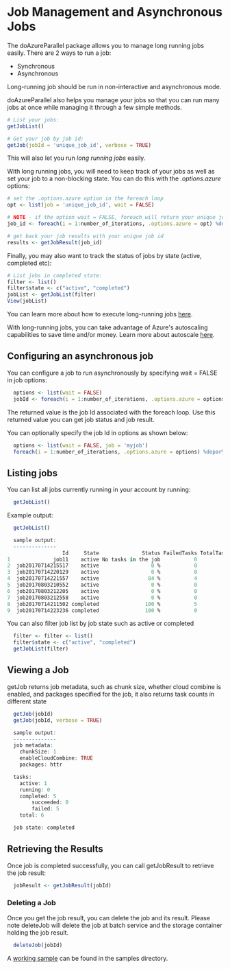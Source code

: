 # Job Management and Asynchronous Jobs

The doAzureParallel package allows you to manage long running jobs easily. There are 2 ways to run a job:
- Synchronous
- Asynchronous

Long-running job should be run in non-interactive and asynchronous mode.

doAzureParallel also helps you manage your jobs so that you can run many jobs at once while managing it through a few simple methods.

```R 
# List your jobs:
getJobList()

# Get your job by job id:
getJob(jobId = 'unique_job_id', verbose = TRUE)
```

This will also let you run *long running jobs* easily.

With long running jobs, you will need to keep track of your jobs as well as set your job to a non-blocking state. You can do this with the *.options.azure* options:

```R
# set the .options.azure option in the foreach loop 
opt <- list(job = 'unique_job_id', wait = FALSE)

# NOTE - if the option wait = FALSE, foreach will return your unique job id
job_id <- foreach(i = 1:number_of_iterations, .options.azure = opt) %dopar % { ... }

# get back your job results with your unique job id
results <- getJobResult(job_id)
```

Finally, you may also want to track the status of jobs by state (active, completed etc):

```R
# List jobs in completed state:
filter <- list()
filter$state <- c("active", "completed")
jobList <- getJobList(filter)
View(jobList)
```

You can learn more about how to execute long-running jobs [here](./docs/23-persistent-storage.md). 

With long-running jobs, you can take advantage of Azure's autoscaling capabilities to save time and/or money. Learn more about autoscale [here](./docs/11-autoscale.md).

## Configuring an asynchronous job
You can configure a job to run asynchronously by specifying wait = FALSE in job options:

```R
  options <- list(wait = FALSE)
  jobId <- foreach(i = 1:number_of_iterations, .options.azure = options) %dopar% { ... }
```
The returned value is the job Id associated with the foreach loop. Use this returned value you can get job status and job result.

You can optionally specify the job Id in options as shown below:
```R
  options <- list(wait = FALSE, job = 'myjob')
  foreach(i = 1:number_of_iterations, .options.azure = options) %dopar% { ... }
```

## Listing jobs
You can list all jobs currently running in your account by running:

``` R
  getJobList()
```

Example output:
```R
  getJobList()

  sample output:
  --------------
                  Id     State              Status FailedTasks TotalTasks
1              job11    active No tasks in the job           0          0
2  job20170714215517    active                 0 %           0          6
3  job20170714220129    active                 0 %           0          6
4  job20170714221557    active                84 %           4          6
5  job20170803210552    active                 0 %           0          6
6  job20170803212205    active                 0 %           0          6
7  job20170803212558    active                 0 %           0          6
8  job20170714211502 completed               100 %           5          6
9  job20170714223236 completed               100 %           0          6  
```

You can also filter job list by job state such as active or completed
```R
  filter <- filter <- list()
  filter$state <- c("active", "completed")
  getJobList(filter)
```

## Viewing a Job

getJob returns job metadata, such as chunk size, whether cloud combine is enabled, and packages specified for the job, it also returns task counts in different state

```R
  getJob(jobId)
  getJob(jobId, verbose = TRUE)

  sample output:
  --------------
  job metadata:
    chunkSize: 1
	enableCloudCombine: TRUE
	packages: httr

  tasks:
	active: 1
	running: 0
	completed: 5
		succeeded: 0
		failed: 5
	total: 6

  job state: completed
```


## Retrieving the Results

Once job is completed successfully, you can call getJobResult to retrieve the job result:

```R
  jobResult <- getJobResult(jobId)
```

### Deleting a Job

Once you get the job result, you can delete the job and its result. Please note deleteJob will delete the job at batch service and the storage container holding the job result.

```R
  deleteJob(jobId)
```

A [working sample](../samples/long_running_job/long_running_job.R) can be found in the samples directory.
